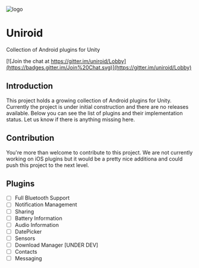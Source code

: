 ![logo](https://user-images.githubusercontent.com/29583601/46567274-459d8680-c8fe-11e8-8d68-df9a7707a8da.png)
# Uniroid
Collection of Android plugins for Unity

[![Join the chat at https://gitter.im/uniroid/Lobby](https://badges.gitter.im/Join%20Chat.svg)](https://gitter.im/uniroid/Lobby)


## Introduction
This project holds a growing collection of Android plugins for Unity. Currently the project is under initial construction and there are no releases available. Below you can see the list of plugins and their implementation status. Let us know if there is anything missing here.

## Contribution
You're more than welcome to contribute to this project. We are not currently working on iOS plugins but it would be a pretty nice additiona and could push this project to the next level.

## Plugins
- [ ] Full Bluetooth Support
- [ ] Notification Management
- [ ] Sharing
- [ ] Battery Information
- [ ] Audio Information
- [ ] DatePicker
- [ ] Sensors
- [ ] Download Manager [UNDER DEV]
- [ ] Contacts
- [ ] Messaging
